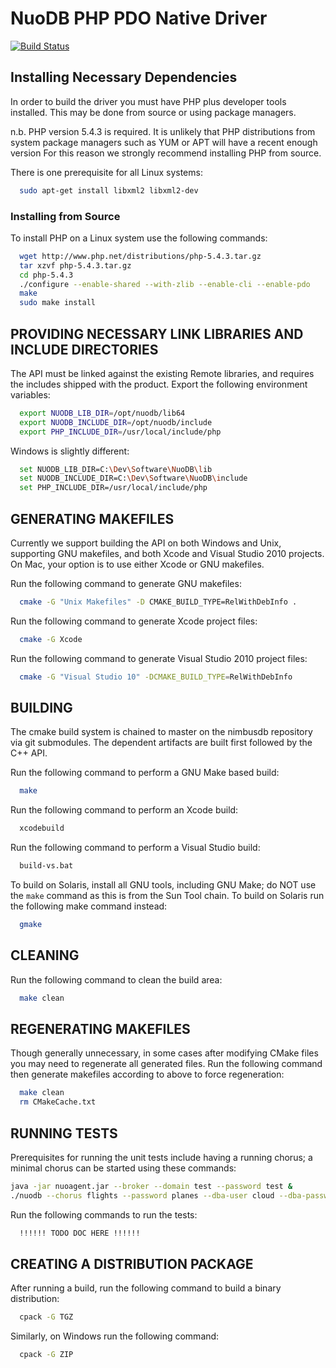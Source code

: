 # NuoDB PHP PDO Native Driver #

[![Build Status](https://api.travis-ci.org/nuodb/nuodb-php-pdo.png?branch=master)](http://travis-ci.org/nuodb/nuodb-php-pdo)

## Installing Necessary Dependencies ##

In order to build the driver you must have PHP plus developer tools installed.
This may be done from source or using package managers.

n.b. PHP version 5.4.3 is required. It is unlikely that PHP distributions from
     system package managers such as YUM or APT will have a recent enough version
     For this reason we strongly recommend installing PHP from source.

There is one prerequisite for all Linux systems:

```bash
  sudo apt-get install libxml2 libxml2-dev
```

### Installing from Source ###

To install PHP on a Linux system use the following commands:

```bash
  wget http://www.php.net/distributions/php-5.4.3.tar.gz
  tar xzvf php-5.4.3.tar.gz
  cd php-5.4.3
  ./configure --enable-shared --with-zlib --enable-cli --enable-pdo
  make
  sudo make install
```

## PROVIDING NECESSARY LINK LIBRARIES AND INCLUDE DIRECTORIES ##

The API must be linked against the existing Remote libraries, and requires
the includes shipped with the product. Export the following environment
variables:

```bash
  export NUODB_LIB_DIR=/opt/nuodb/lib64
  export NUODB_INCLUDE_DIR=/opt/nuodb/include
  export PHP_INCLUDE_DIR=/usr/local/include/php
```

Windows is slightly different:

```bash
  set NUODB_LIB_DIR=C:\Dev\Software\NuoDB\lib
  set NUODB_INCLUDE_DIR=C:\Dev\Software\NuoDB\include
  set PHP_INCLUDE_DIR=/usr/local/include/php
```

## GENERATING MAKEFILES ##

Currently we support building the API on both Windows and Unix, supporting GNU
makefiles, and both Xcode and Visual Studio 2010 projects. On Mac, your option
is to use either Xcode or GNU makefiles.

Run the following command to generate GNU makefiles: 

```bash
  cmake -G "Unix Makefiles" -D CMAKE_BUILD_TYPE=RelWithDebInfo .
```

Run the following command to generate Xcode project files:

```bash
  cmake -G Xcode
```

Run the following command to generate Visual Studio 2010 project
files:

```bash
  cmake -G "Visual Studio 10" -DCMAKE_BUILD_TYPE=RelWithDebInfo
```

## BUILDING ##

The cmake build system is chained to master on the nimbusdb repository
via git submodules. The dependent artifacts are built first followed
by the C++ API.

Run the following command to perform a GNU Make based build:

```bash
  make
```

Run the following command to perform an Xcode build:

```bash
  xcodebuild
````

Run the following command to perform a Visual Studio build:

```bash
  build-vs.bat
````

To build on Solaris, install all GNU tools, including GNU Make; do NOT
use the `make` command as this is from the Sun Tool chain. To build on
Solaris run the following make command instead:

```bash
  gmake
```

## CLEANING ##

Run the following command to clean the build area:

```bash
  make clean
```

## REGENERATING MAKEFILES ##

Though generally unnecessary, in some cases after modifying CMake files
you may need to regenerate all generated files. Run the following command
then generate makefiles according to above to force regeneration:

```bash
  make clean
  rm CMakeCache.txt
```

## RUNNING TESTS ##

Prerequisites for running the unit tests include having a running chorus; a
minimal chorus can be started using these commands:

```bash
java -jar nuoagent.jar --broker --domain test --password test &
./nuodb --chorus flights --password planes --dba-user cloud --dba-password user &
```

Run the following commands to run the tests:

```bash
  !!!!!! TODO DOC HERE !!!!!!
```

## CREATING A DISTRIBUTION PACKAGE ##

After running a build, run the following command to build a binary distribution:

```bash
  cpack -G TGZ
```

Similarly, on Windows run the following command:

```bash
  cpack -G ZIP
```
